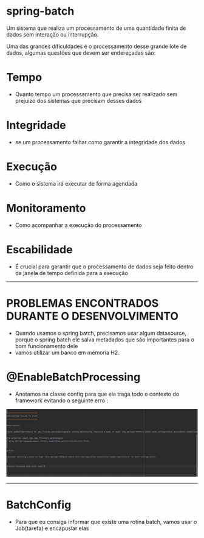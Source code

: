 # spring-batch

Um sistema que realiza um processamento de uma quantidade finita de dados sem interação ou interrupção.

Uma das grandes dificuldades é o processamento desse grande lote de dados, algumas questões que devem ser endereçadas são:

# Tempo
- Quanto tempo um processamento que precisa ser realizado sem prejuizo dos sistemas que precisam desses dados

# Integridade
- se um processamento falhar como garantir a integridade dos dados

# Execução
- Como o sistema irá executar de forma agendada

# Monitoramento

- Como acompanhar a execução do processamento

# Escabilidade
- É crucial para garantir que o processamento de dados seja feito dentro da janela de tempo definida para a execução
---------------------------------------------------------------------------------------------------------------------------------
# PROBLEMAS ENCONTRADOS DURANTE O DESENVOLVIMENTO

- Quando usamos o spring batch, precisamos usar algum datasource, porque o spring batch ele salva metadados que são importantes para o bom funcionamento dele
- vamos utilizar um banco em mémoria H2.


# @EnableBatchProcessing

- Anotamos na classe config para que ela traga todo o contexto do framework evitando o seguinte erro :

<p align="center"> <img src="src/main/resources/assets/to_readme/ErroEnableBatchProcessing.png"></p>

-------------------------------------------------------------------------------------------------------------------------

# BatchConfig

- Para que eu consiga informar que existe uma rotina batch, vamos usar o Job(tarefa) e encapuslar elas
